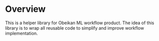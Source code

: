 # Overview
This is a helper library for Obeikan ML workflow product. 
The idea of this library is to wrap all reusable code to simplify and improve workflow implementation.

